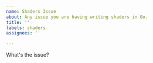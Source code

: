 ```yaml
---
name: Shaders Issue
about: Any issue you are having writing shaders in Go.
title: ''
labels: shaders
assignees: ''

---
```


What's the issue?
